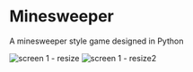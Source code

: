 # Minesweeper
A minesweeper style game designed in Python

![screen 1 - resize](https://user-images.githubusercontent.com/40611149/43665760-d978d0de-9736-11e8-84eb-31223f69563e.png)
![screen 1 - resize2](https://user-images.githubusercontent.com/40611149/43665804-032956ce-9737-11e8-837a-37ad11996d03.png)
